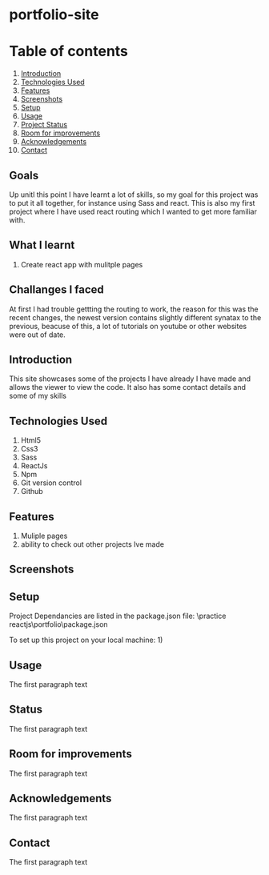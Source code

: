 # portfolio-site



# Table of contents
1. [Introduction](#introduction)
2. [Technologies Used](#paragraph1)
3. [Features](#features-paragraph)
4. [Screenshots](#screenshot)
5. [Setup](#setup-paragraph)
6. [Usage](#usage-paragraph)
7. [Project Status](#status-paragraph)
8. [Room for improvements](#imporvements-paragraph)
9. [Acknowledgements](#Acknowledgements-paragraph)
10. [Contact](#contact-paragraph)



## Goals
Up unitl this point I have learnt a lot of skills, so my goal for this project was to put it all together, for instance using Sass and react. This is also my first project where I have used react routing which I wanted to get more familiar with. 

## What I learnt 
1) Create react app with mulitple pages 


## Challanges I faced 
At first I had trouble gettting the routing to work, the reason for this was the recent changes, the newest version contains slightly different synatax to the previous, beacuse of this, a lot of tutorials on youtube or other websites were out of date. 


## Introduction <a name="introduction"></a>
This site showcases some of the projects I have already I have made and allows the viewer to view the code. It also has some contact details and some of my skills 

## Technologies Used <a name="paragraph1"></a>
1) Html5
2) Css3
3) Sass
4) ReactJs
5) Npm
6) Git version control
7) Github

## Features <a name="features-paragraph"></a>
1) Muliple pages
2) ability to check out other projects Ive made 

## Screenshots <a name="screenshot"></a>

## Setup <a name="setup-paragraph"></a>
Project Dependancies are listed in the package.json file: \practice reactjs\portfolio\package.json

To set up this project on your local machine:
1) 
    

## Usage <a name="usage-paragraph"></a>
The first paragraph text

## Status <a name="status-paragraph"></a>
The first paragraph text

## Room for improvements <a name="imporvements-paragraph"></a>
The first paragraph text

## Acknowledgements <a name="Acknowledgements-paragraph"></a>
The first paragraph text

## Contact <a name="Contact-paragraph"></a>
The first paragraph text
